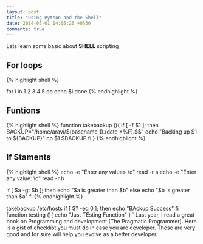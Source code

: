 ```yaml
---
layout: post
title: "Using Python and the Shell"
date: 2014-05-01 14:05:26 +0530
comments: true
---
```


Lets learn some basic about **SHELL** scripting

## For loops
{% highlight shell %}

for i in 1 2 3 4 5
do
echo $i
done
{% endhighlight %}


## Funtions

{% highlight shell %}
function takebackup (){
        if [ -f $1 ]; then
        BACKUP="/home/aravi/$(basename ${1}).$(date +%F).$$"
        echo "Backing up $1 to ${BACKUP}"
        cp $1 $BACKUP
        fi
}
{% endhighlight %}

## If Staments

{% highlight shell %}
echo -e "Enter any value> \c"
read -r a
echo -e "Enter any value: \c"
read -r b

if [ $a -gt $b ]; then
echo "$a is greater than $b"
else
echo "$b is greater than $a"
fi
{% endhighlight %}



takebackup /etc/hosts
        if [ $? -eq 0 ]; then
        echo "BAckup Success"
        fi
function testing (){
echo "Just TEsting Function"
}
`
Last year, I read a great book on Programming and development (The Pragmatic Programmer).
Here is a gist of checklist you must do in case you are developer. These are very good
and for sure will help you evolve as a better developer.


<script src="https://gist.github.com/vinitkumar/55ef44f759b7e5620d59.js"></script>
